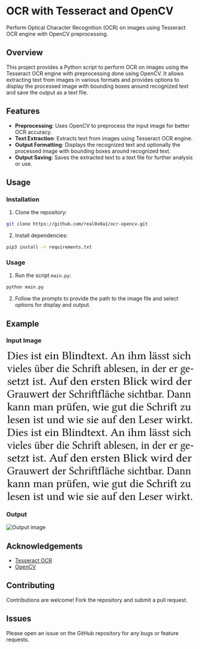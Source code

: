 # OCR with Tesseract and OpenCV

Perform Optical Character Recognition (OCR) on images using Tesseract OCR engine with OpenCV preprocessing.

## Overview

This project provides a Python script to perform OCR on images using the Tesseract OCR engine with preprocessing done using OpenCV. It allows extracting text from images in various formats and provides options to display the processed image with bounding boxes around recognized text and save the output as a text file.

## Features

- **Preprocessing**: Uses OpenCV to preprocess the input image for better OCR accuracy.
- **Text Extraction**: Extracts text from images using Tesseract OCR engine.
- **Output Formatting**: Displays the recognized text and optionally the processed image with bounding boxes around recognized text.
- **Output Saving**: Saves the extracted text to a text file for further analysis or use.

## Usage

### Installation

1. Clone the repository:

```bash
git clone https://github.com/real0x0a1/ocr-opencv.git
```

2. Install dependencies:

```bash
pip3 install -r requirements.txt
```

### Usage

1. Run the script `main.py`:

```bash
python main.py
```

2. Follow the prompts to provide the path to the image file and select options for display and output.

## Example

### Input Image

![Input Image](images/input_image.png)

### Output

![Output image](images/output_imgae.png)

## Acknowledgements

- [Tesseract OCR](https://github.com/tesseract-ocr/tesseract)
- [OpenCV](https://github.com/opencv/opencv)

## Contributing

Contributions are welcome! Fork the repository and submit a pull request.

## Issues

Please open an issue on the GitHub repository for any bugs or feature requests.
